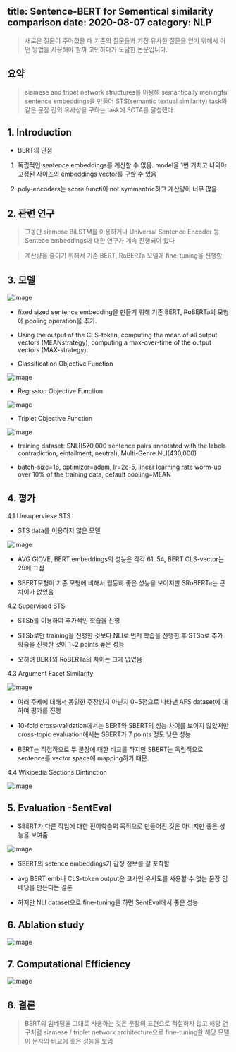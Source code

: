 title: Sentence-BERT for Sementical similarity comparison
date: 2020-08-07
category: NLP
-----------------------------------------

> 새로운 질문이 주어졌을 때 기존의 질문들과 가장 유사한 질문을 얻기 위해서 어떤 방법을 사용해야 할까 고민하다가 도달한 논문입니다.

## 요약

> siamese and tripet network structures를 이용해 semantically meningful sentence embeddings을 만들어 
STS(semantic textual similarity) task와 같은 문장 간의 유사성을 구하는 task에 SOTA를 달성했다



## 1. Introduction

- BERT의 단점

1) 독립적인 sentence embeddings를 계산할 수 없음. model을 1번 거치고 나와야 고정된 사이즈의 embeddings vector를 구할 수 있음

2) poly-encoders는 score functi이 not symmentric하고 계산량이 너무 많음

## 2. 관련 연구

> 그동안 siamese BiLSTM을 이용하거나 Universal Sentence Encoder 등 Sentece embeddings에 대한 연구가 계속 진행되어 왔다

> 계산량을 줄이기 위해서 기존 BERT, RoBERTa 모델에 fine-tuning을 진행함

## 3. 모델

![image](https://user-images.githubusercontent.com/49282663/89614159-d3fa3f00-d8be-11ea-8a90-9ab25052371b.png)

- fixed sized sentence embedding을 만들기 위해 기존 BERT, RoBERTa의 모형에 pooling operation을 추가.

- Using the output of the CLS-token, computing the mean of all output vectors (MEANstrategy), computing a max-over-time of the output vectors (MAX-strategy).
    
- Classification Objective Function
    
![image](https://user-images.githubusercontent.com/49282663/89614743-09535c80-d8c0-11ea-867c-7fbddebc5ebe.png)

- Regrssion Objective Function
    
![image](https://user-images.githubusercontent.com/49282663/89614817-2e47cf80-d8c0-11ea-878f-25c0d8edd14d.png)

- Triplet Objective Function
    
![image](https://user-images.githubusercontent.com/49282663/89614866-46b7ea00-d8c0-11ea-837a-ebb339572732.png)

- training dataset: SNLI(570,000 sentence pairs annotated with the labels contradiction, eintailment, neutral), Multi-Genre NLI(430,000)
    
- batch-size=16, optimizer=adam, lr=2e-5, linear learning rate worm-up over 10% of the training data, default pooling=MEAN

## 4. 평가

4.1 Unsuperviese STS
    
- STS data를 이용하지 않은 모델
   
![image](https://user-images.githubusercontent.com/49282663/89615468-a236a780-d8c1-11ea-9acd-afa009fce52c.png)

- AVG GlOVE, BERT embeddings의 성능은 각각 61, 54, BERT CLS-vector는 29에 그침

- SBERT모형이 기존 모형에 비해서 월등히 좋은 성능을 보이지만 SRoBERTa는 큰 차이가 없었음
    
4.2 Supervised STS
    
- STSb를 이용하여 추가적인 학습을 진행
    
- STSb로만 training을 진행한 것보다 NLI로 먼저 학습을 진행한 후 STSb로 추가 학습을 진행한 것이 1~2 points 높은 성능
    
- 오히려 BERT와 RoBERTa의 차이는 크게 없었음
    
4.3 Argument Facet Similarity
    
![image](https://user-images.githubusercontent.com/49282663/89617654-8d5c1300-d8c5-11ea-83bb-74918a81a44c.png)
    
- 여러 주제에 대해서 동일한 주장인지 아닌지 0~5점으로 나타낸 AFS dataset에 대하여 평가를 진행
    
- 10-fold cross-validation에서는 BERT와 SBERT의 성능 차이를 보이지 않았지만 cross-topic evaluation에서는 SBERT가 7 points 정도 낮은 성능

- BERT는 직접적으로 두 문장에 대한 비교를 하지만 SBERT는 독립적으로 sentence를 vector space에 mapping하기 떄문. 
    
    
4.4 Wikipedia Sections Dintinction
    
![image](https://user-images.githubusercontent.com/49282663/89617810-d44a0880-d8c5-11ea-933f-f402dfc95382.png)


## 5. Evaluation -SentEval

- SBERT가 다른 작업에 대한 전이학습의 목적으로 만들어진 것은 아니지만 좋은 성능을 보여줌
    
![image](https://user-images.githubusercontent.com/49282663/89618163-8e417480-d8c6-11ea-9294-bc914e50f9ef.png)

- SBERT의 setence embeddings가 감정 정보를 잘 포착함

- avg BERT emb나 CLS-token output은 코사인 유사도를 사용할 수 없는 문장 임베딩을 만든다는 결론

- 하지만 NLI dataset으로 fine-tuning을 하면 SentEval에서 좋은 성능


## 6. Ablation study

![image](https://user-images.githubusercontent.com/49282663/89615170-effee000-d8c0-11ea-8872-6d43f674c5cb.png)


## 7. Computational Efficiency

![image](https://user-images.githubusercontent.com/49282663/89619591-30faf280-d8c9-11ea-8f0a-7a3a1004291a.png)


## 8. 결론

> BERT의 임베딩을 그대로 사용하는 것은 문장의 표현으로 적절하지 않고 해당 연구처럼 siamese / triplet network architecture으로 fine-tuning한
해당 모델이 문자의 비교에  좋은 성능을 보임 
    
    
    
    
